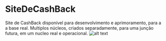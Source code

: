# SiteDeCashBack
Site de CashBack disponível para desenvolvimento e aprimoramento, para a a base real. Multiplos núcleos, criados separadamente, para uma junção futura, em um nucleo real e operacional.
![alt text](https://www.pngall.com/wp-content/uploads/2/Cashback-PNG-Free-Image.png)
